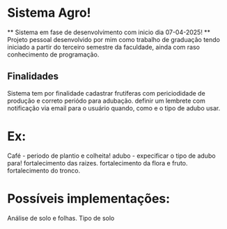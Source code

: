 # Sistema Agro!
** Sistema em fase de desenvolvimento com inicio dia 07-04-2025! **
Projeto pessoal desenvolvido por mim como trabalho de graduação tendo iniciado a partir do terceiro semestre da faculdade, ainda com raso conhecimento de programação.

## Finalidades 
Sistema tem por finalidade cadastrar frutíferas com periciodidade de produção e correto periódo para adubação. 
definir um lembrete com notificação via email para o usuário quando, como e o tipo de adubo usar.
# Ex:
Café - periodo de plantio e colheita!
adubo - expecificar o tipo de adubo para!
     fortalecimento das raizes.
     fortalecimento da flora e fruto.
     fortalecimento do tronco.
# Possíveis implementações:
Análise de solo e folhas.
Tipo de solo